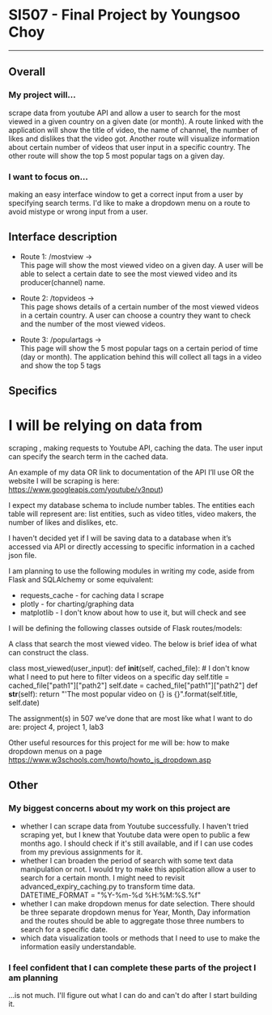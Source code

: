 
# SI507 - Final Project by Youngsoo Choy

-------------------------------

## Overall

### My project will...

scrape data from youtube API and allow a user to search for the most viewed in a given country on a given date (or month). A route linked with the application will show the title of video, the name of channel, the number of likes and dislikes that the video got. Another route will visualize information about certain number of videos that user input in a specific country. The other route will show the top 5 most popular tags on a given day.   


### I want to focus on...
making an easy interface window to get a correct input from a user by specifying search terms. I'd like to make a dropdown menu on a route to avoid mistype or wrong input from a user.  


## Interface description

- Route 1: /mostview  →   
  This page will show the most viewed video on a given day.
  A user will be able to select a certain date to see the most viewed video and its producer(channel) name.

- Route 2: /topvideos  →   
  This page shows details of a certain number of the most viewed videos in a certain country. A user can choose a country they want to check and the number of the most viewed videos.

- Route 3: /populartags  →   
  This page will show the 5 most popular tags on a certain period of time (day or month). The application behind this will collect all tags in a video and show the top 5 tags


## Specifics

# I will be relying on data from
scraping , making requests to Youtube API, caching the data. The user input can specify the search term in the cached data.

An example of my data OR link to documentation of the API I’ll use OR the website I will be scraping is here: https://www.googleapis.com/youtube/v3nput)

I expect my database schema to include number tables. The entities each table will represent are: list entities, such as video titles, video makers, the number of likes and dislikes, etc.

I haven't decided yet if I will be saving data to a database when it’s accessed via API or directly accessing to specific information in a cached json file.

I am planning to use the following modules in writing my code, aside from Flask and SQLAlchemy or some equivalent:

 - requests_cache - for caching data I scrape
 - plotly - for charting/graphing data
 - matplotlib - I don't know about how to use it, but will check and see

I will be defining the following classes outside of Flask routes/models:

A class that search the most viewed video. The below is brief idea of what can construct the class.

class most_viewed(user_input):
    def __init__(self, cached_file):
        # I don't know what I need to put here to filter videos on a specific day
        self.title = cached_file["path1"]["path2"]
        self.date = cached_file["path1"]["path2"]
    def __str__(self):
        return "'The most popular video on {} is {}".format(self.title, self.date)

The assignment(s) in 507 we’ve done that are most like what I want to do are: project 4, project 1, lab3

Other useful resources for this project for me will be:
how to make dropdown menus on a page https://www.w3schools.com/howto/howto_js_dropdown.asp


## Other

### My biggest concerns about my work on this project are
 - whether I can scrape data from Youtube successfully. I haven't tried scraping yet, but I knew that Youtube data were open to public a few months ago. I should check if it's still available, and if I can use codes from my previous assignments for it.
 - whether I can broaden the period of search with some text data manipulation or not. I would try to make this application allow a user to search for a certain month. I might need to revisit advanced_expiry_caching.py to transform time data.
 DATETIME_FORMAT = "%Y-%m-%d %H:%M:%S.%f"
 - whether I can make dropdown menus for date selection. There should be three separate dropdown menus for Year, Month, Day information and the routes should be able to aggregate those three numbers to search for a specific date.   
 - which data visualization tools or methods that I need to use to make the information easily understandable.


### I feel confident that I can complete these parts of the project I am planning
...is not much. I'll figure out what I can do and can't do after I start building it.

